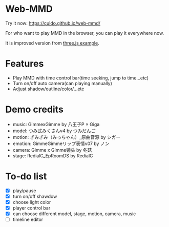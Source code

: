 # Web-MMD
Try it now: https://culdo.github.io/web-mmd/

For who want to play MMD in the browser, you can play it everywhere now.

It is improved version from [three.js example](https://threejs.org/examples/#webgl_loader_mmd_audio).

# Features
* Play MMD with time control bar(time seeking, jump to time...etc)
* Turn on/off auto camera(can playing manually)
* Adjust shadow/outline/color/...etc

# Demo credits
* music: GimmexGimme by 八王子P × Giga
* model: つみ式みくさんv4 by つみだんご
* motion: ぎみぎみ（みっちゃん）_原曲音源 by シガー
* emotion: GimmeGimmeリップ表情v07 by ノン
* camera: Gimme x Gimme镜头 by 冬菇
* stage: RedialC_EpRoomDS by RedialC

# To-do list
- [x] play/pause
- [x] turn on/off shawdow
- [x] choose light color
- [x] player control bar
- [x] can choose different model, stage, motion, camera, music
- [ ] timeline editor
